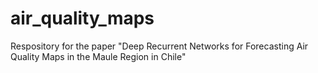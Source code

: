 # air_quality_maps
Respository for the paper "Deep Recurrent Networks for Forecasting Air Quality Maps in the Maule Region in Chile"
